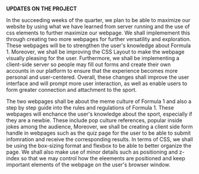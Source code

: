 **UPDATES ON THE PROJECT**

In the succeeding weeks of the quarter, we plan to be able to maximize our website by using what we have learned from server running and the use of css elements to further maximize our webpage. We shall implemement this through creating two more webpages for further versatility and exploration. These webpages will be to strengthen the user's knowledge about Formula 1. Moreover, we shall be improving the CSS Layout to make the webpage visually pleasing for the user. Furthermore, we shall be implementing a client-side server so people may fill out forms and create their own accounts in our platform to ensure that the experience becomes more personal and user-centered. Overall, these changes shall improve the user interface and will prompt more user interaction, as well as enable users to form greater connection and attachment to the sport. 

The two webpages shall be about the meme culture of Formula 1 and also a step by step guide into the rules and regulations of Formula 1. These webpages will enchance the user's knowledge about the sport, especially if they are a newbie. These include pop culture references, popular inside jokes among the audience, Moreover, we shall be creating a client side form handle in webpages such as the quiz page for the user to be able to submit infomration and receive the corresponding results. In terms of CSS, we shall be using the box-sizing format and flexbox to be able to better organize the page. We shall also make use of minor details such as positioning and z-index so that we may control how the eleements are positioned and keep important elements of the webpage on the user's browser window.
